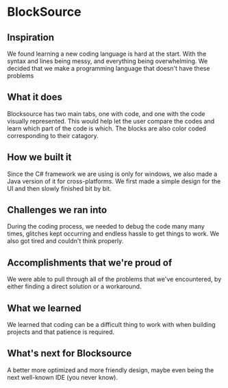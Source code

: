 # BlockSource
## Inspiration
We found learning a new coding language is hard at the start. With the syntax and lines being messy, and everything being overwhelming. We decided that we make a programming language that doesn't have these problems
## What it does
Blocksource has two main tabs, one with code, and one with the code visually represented. This would help let the user compare the codes and learn which part of the code is which. The blocks are also color coded corresponding to their catagory. 
## How we built it
Since the C# framework we are using is only for windows, we also made a Java version of it for cross-platforms. We first made a simple design for the UI and then slowly finished bit by bit. 
## Challenges we ran into
During the coding process, we needed to debug the code many many times, glitches kept occurring and endless hassle to get things to work. We also got tired and couldn't think properly.
## Accomplishments that we're proud of
We were able to pull through all of the problems that we've encountered, by either finding a direct solution or a workaround.
## What we learned
We learned that coding can be a difficult thing to work with when building projects and that patience is required.
## What's next for Blocksource
A better more optimized and more friendly design, maybe even being the next well-known IDE (you never know).

